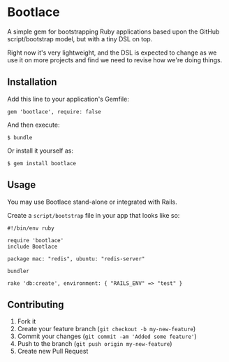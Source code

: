# Bootlace

A simple gem for bootstrapping Ruby applications based upon the GitHub script/bootstrap model, but with a tiny DSL on top.

Right now it's very lightweight, and the DSL is expected to change as we use it on more projects and find we need to revise
how we're doing things.

## Installation

Add this line to your application's Gemfile:

    gem 'bootlace', require: false

And then execute:

    $ bundle

Or install it yourself as:

    $ gem install bootlace

## Usage

You may use Bootlace stand-alone or integrated with Rails.

Create a `script/bootstrap` file in your app that looks like so:

```
#!/bin/env ruby

require 'bootlace'
include Bootlace

package mac: "redis", ubuntu: "redis-server"

bundler

rake 'db:create', environment: { "RAILS_ENV" => "test" }
```

## Contributing

1. Fork it
2. Create your feature branch (`git checkout -b my-new-feature`)
3. Commit your changes (`git commit -am 'Added some feature'`)
4. Push to the branch (`git push origin my-new-feature`)
5. Create new Pull Request
